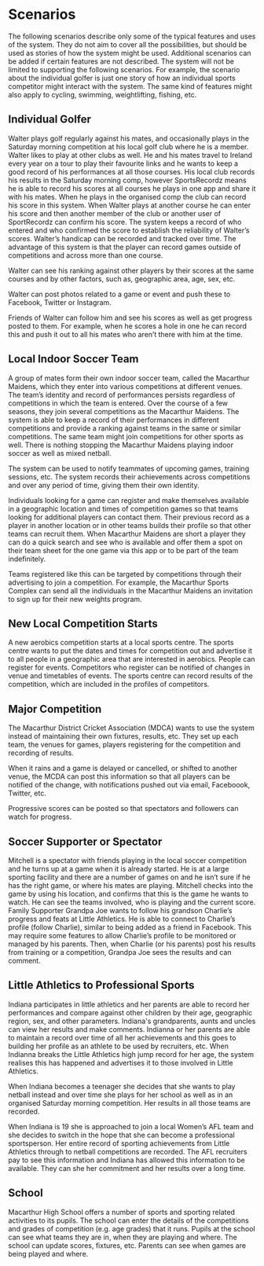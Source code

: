 # Scenarios

The following scenarios describe only some of the typical features and uses of the system. They do not aim to cover all the possibilities, but should be used as stories of how the system might be used. Additional scenarios can be added if certain features are not described. The system will not be limited to supporting the following scenarios. For example, the scenario about the individual golfer is just one story of how an individual sports competitor might interact with the system. The same kind of features might also apply to cycling, swimming, weightlifting, fishing, etc.

## Individual Golfer

Walter plays golf regularly against his mates, and occasionally plays in the Saturday morning competition at his local golf club where he is a member. Walter likes to play at other clubs as well. He and his mates travel to Ireland every year on a tour to play their favourite links and he wants to keep a good record of his performances at all those courses. His local club records his results in the Saturday morning comp, however SportsRecordz means he is able to record his scores at all courses he plays in one app and share it with his mates. When he plays in the organised comp the club can record his score in this system. When Walter plays at another course he can enter his score and then another member of the club or another user of SportRecordz can confirm his score. The system keeps a record of who entered and who confirmed the score to establish the reliability of Walter’s scores. Walter’s handicap can be recorded and tracked over time. The advantage of this system is that the player can record games outside of competitions and across more than one course.

Walter can see his ranking against other players by their scores at the same courses and by other factors, such as, geographic area, age, sex, etc.

Walter can post photos related to a game or event and push these to Facebook, Twitter or Instagram.

Friends of Walter can follow him and see his scores as well as get progress posted to them. For example, when he scores a hole in one he can record this and push it out to all his mates who aren’t there with him at the time.

## Local Indoor Soccer Team

A group of mates form their own indoor soccer team, called the Macarthur Maidens, which they enter into various competitions at different venues. The team’s identity and record of performances persists regardless of competitions in which the team is entered. Over the course of a few seasons, they join several competitions as the Macarthur Maidens. The system is able to keep a record of their performances in different competitions and provide a ranking against teams in the same or similar competitions. The same team might join competitions for other sports as well. There is nothing stopping the Macarthur Maidens playing indoor soccer as well as mixed netball.

The system can be used to notify teammates of upcoming games, training sessions, etc. The system records their achievements across competitions and over any period of time, giving them their own identity.

Individuals looking for a game can register and make themselves available in a geographic location and times of competition games so that teams looking for additional players can contact them. Their previous record as a player in another location or in other teams builds their profile so that other teams can recruit them. When Macarthur Maidens are short a player they can do a quick search and see who is available and offer them a spot on their team sheet for the one game via this app or to be part of the team indefinitely. 

Teams registered like this can be targeted by competitions through their advertising to join a competition. For example, the Macarthur Sports Complex can send all the individuals in the Macarthur Maidens an invitation to sign up for their new weights program.

## New Local Competition Starts

A new aerobics competition starts at a local sports centre. The sports centre wants to put the dates and times for competition out and advertise it to all people in a geographic area that are interested in aerobics. People can register for events. Competitors who register can be notified of changes in venue and timetables of events. The sports centre can record results of the competition, which are included in the profiles of competitors. 

## Major Competition

The Macarthur District Cricket Association (MDCA) wants to use the system instead of maintaining their own fixtures, results, etc. They set up each team, the venues for games, players registering for the competition and recording of results. 

When it rains and a game is delayed or cancelled, or shifted to another venue, the MCDA can post this information so that all players can be notified of the change, with notifications pushed out via email, Faceboook, Twitter, etc.

Progressive scores can be posted so that spectators and followers can watch for progress.

## Soccer Supporter or Spectator

Mitchell is a spectator with friends playing in the local soccer competition and he turns up at a game when it is already started. He is at a large sporting facility and there are a number of games on and he isn’t sure if he has the right game, or where his mates are playing. Mitchell checks into the game by using his location, and confirms that this is the game he wants to watch. He can see the teams involved, who is playing and the current score.
Family Supporter
Grandpa Joe wants to follow his grandson Charlie’s progress and feats at Little Athletics. He is able to connect to Charlie’s profile (follow Charlie), similar to being added as a friend in Facebook. This may require some features to allow Charlie’s profile to be monitored or managed by his parents. Then, when Charlie (or his parents) post his results from training or a competition, Grandpa Joe sees the results and can comment.

## Little Athletics to Professional Sports

Indiana participates in little athletics and her parents are able to record her performances and compare against other children by their age, geographic region, sex, and other parameters. Indiana's grandparents, aunts and uncles can view her results and make comments. Indianna or her parents are able to maintain a record over time of all her achievements and this goes to building her profile as an athlete to be used by recruiters, etc. When Indianna breaks the Little Athletics high jump record for her age, the system realises this has happened and advertises it to those involved in Little Athletics.

When Indiana becomes a teenager she decides that she wants to play netball instead and over time she plays for her school as well as in an organised Saturday morning competition. Her results in all those teams are recorded.

When Indiana is 19 she is approached to join a local Women’s AFL team and she decides to switch in the hope that she can become a professional sportsperson. Her entire record of sporting achievements from Little Athletics through to netball competitions are recorded. The AFL recruiters pay to see this information and Indiana has allowed this information to be available. They can she her commitment and her results over a long time.

## School

Macarthur High School offers a number of sports and sporting related activities to its pupils. The school can enter the details of the competitions and grades of competition (e.g. age grades) that it runs. Pupils at the school can see what teams they are in, when they are playing and where. The school can update scores, fixtures, etc. Parents can see when games are being played and where.
